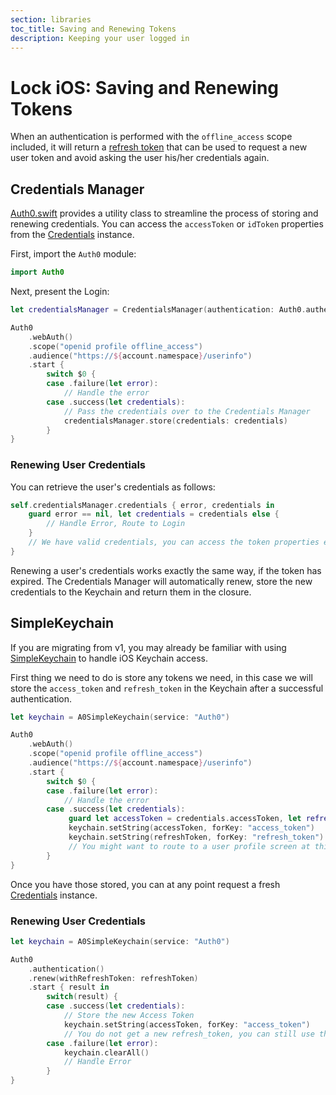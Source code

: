 ```yaml
---
section: libraries
toc_title: Saving and Renewing Tokens
description: Keeping your user logged in
---
```


# Lock iOS: Saving and Renewing Tokens

When an authentication is performed with the `offline_access` scope included, it will return a [refresh token](/refresh-token) that can be used to request a new user token and avoid asking the user his/her credentials again.

## Credentials Manager

[Auth0.swift](https://github.com/auth0/Auth0.swift) provides a utility class to streamline the process of storing and renewing credentials. You can access the `accessToken` or `idToken` properties from the [Credentials](https://github.com/auth0/Auth0.swift/blob/master/Auth0/Credentials.swift) instance.

First, import the `Auth0` module:

```swift
import Auth0
```

Next, present the Login:

```swift 
let credentialsManager = CredentialsManager(authentication: Auth0.authentication())

Auth0
    .webAuth()
    .scope("openid profile offline_access")
    .audience("https://${account.namespace}/userinfo")
    .start {
        switch $0 {
        case .failure(let error):
            // Handle the error
        case .success(let credentials):
            // Pass the credentials over to the Credentials Manager
            credentialsManager.store(credentials: credentials)
        }
}
```

### Renewing User Credentials

You can retrieve the user's credentials as follows:

```swift
self.credentialsManager.credentials { error, credentials in
    guard error == nil, let credentials = credentials else {
        // Handle Error, Route to Login
    }
    // We have valid credentials, you can access the token properties e.g. `idToken`, `accessToken`.
}
```

Renewing a user's credentials works exactly the same way, if the token has expired. The Credentials Manager will automatically renew, store the new credentials to the Keychain and return them in the closure.

## SimpleKeychain

If you are migrating from v1, you may already be familiar with using [SimpleKeychain](https://github.com/auth0/SimpleKeychain) to handle iOS Keychain access.

First thing we need to do is store any tokens we need, in this case we will store the `access_token` and `refresh_token` in the Keychain after a successful authentication.

```swift
let keychain = A0SimpleKeychain(service: "Auth0")

Auth0
    .webAuth()
    .scope("openid profile offline_access")
    .audience("https://${account.namespace}/userinfo")
    .start {
        switch $0 {
        case .failure(let error):
            // Handle the error
        case .success(let credentials):
             guard let accessToken = credentials.accessToken, let refreshToken = credentials.refreshToken else { // Handle Error }
             keychain.setString(accessToken, forKey: "access_token")
             keychain.setString(refreshToken, forKey: "refresh_token")
             // You might want to route to a user profile screen at this point
        }
}
```

Once you have those stored, you can at any point request a fresh [Credentials](https://github.com/auth0/Auth0.swift/blob/master/Auth0/Credentials.swift) instance.

### Renewing User Credentials

```swift
let keychain = A0SimpleKeychain(service: "Auth0")

Auth0
    .authentication()
    .renew(withRefreshToken: refreshToken)
    .start { result in
        switch(result) {
        case .success(let credentials):
            // Store the new Access Token
            keychain.setString(accessToken, forKey: "access_token")
            // You do not get a new refresh_token, you can still use the one you originally had
        case .failure(let error):
            keychain.clearAll()
            // Handle Error
        }
}
```